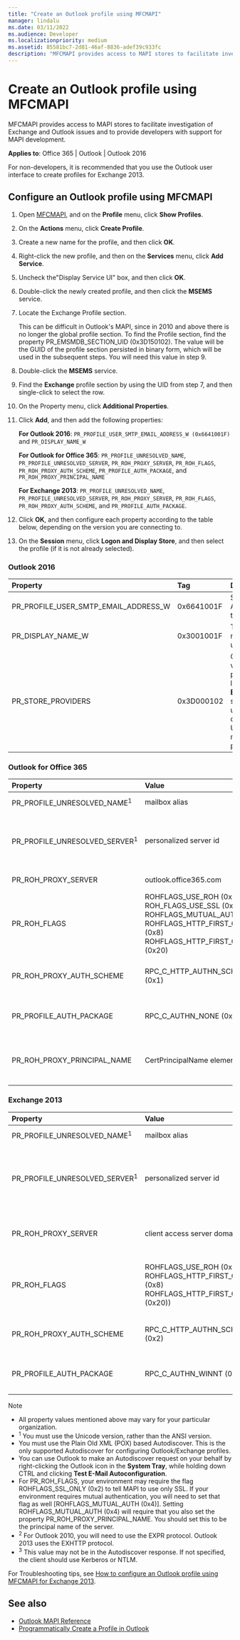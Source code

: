 ```yaml
---
title: "Create an Outlook profile using MFCMAPI"
manager: lindalu
ms.date: 03/11/2022
ms.audience: Developer
ms.localizationpriority: medium
ms.assetid: 85581bc7-2d81-46af-8836-adef39c933fc
description: "MFCMAPI provides access to MAPI stores to facilitate investigation of Exchange and Outlook issues and to provide developers with support for MAPI development."
---
```


# Create an Outlook profile using MFCMAPI

MFCMAPI provides access to MAPI stores to facilitate investigation of Exchange and Outlook issues and to provide developers with support for MAPI development.

**Applies to**: Office 365 | Outlook | Outlook 2016
  
For non-developers, it is recommended that you use the Outlook user interface to create profiles for Exchange 2013.
  
## Configure an Outlook profile using MFCMAPI

1. Open [MFCMAPI](https://mfcmapi.codeplex.com/), and on the **Profile** menu, click **Show Profiles**.

2. On the **Actions** menu, click **Create Profile**.

3. Create a new name for the profile, and then click **OK**.

4. Right-click the new profile, and then on the **Services** menu, click **Add Service**.

5. Uncheck the"Display Service UI" box, and then click **OK**.

6. Double-click the newly created profile, and then click the **MSEMS** service.

7. Locate the Exchange Profile section.

   This can be difficult in Outlook's MAPI, since in 2010 and above there is no longer the global profile section. To find the Profile section, find the property PR_EMSMDB_SECTION_UID (0x3D150102). The value will be the GUID of the profile section persisted in binary form, which will be used in the subsequent steps. You will need this value in step 9.

8. Double-click the **MSEMS** service.

9. Find the **Exchange** profile section by using the UID from step 7, and then single-click to select the row.

10. On the Property menu, click **Additional Properties**.

11. Click **Add**, and then add the following properties:

    **For Outlook 2016**: `PR_PROFILE_USER_SMTP_EMAIL_ADDRESS_W (0x6641001F)` and `PR_DISPLAY_NAME_W`

    **For Outlook for Office 365**: `PR_PROFILE_UNRESOLVED_NAME`, `PR_PROFILE_UNRESOLVED_SERVER`, `PR_ROH_PROXY_SERVER`, `PR_ROH_FLAGS`, `PR_ROH_PROXY_AUTH_SCHEME`, `PR_PROFILE_AUTH_PACKAGE`, and `PR_ROH_PROXY_PRINCIPAL_NAME`

    **For Exchange 2013**: `PR_PROFILE_UNRESOLVED_NAME`, `PR_PROFILE_UNRESOLVED_SERVER`, `PR_ROH_PROXY_SERVER`, `PR_ROH_FLAGS`, `PR_ROH_PROXY_AUTH_SCHEME`, and `PR_PROFILE_AUTH_PACKAGE`.

12. Click **OK**, and then configure each property according to the table below, depending on the version you are connecting to.

13. On the **Session** menu, click **Logon and Display Store**, and then select the profile (if it is not already selected).

### Outlook 2016
  
|**Property**|**Tag**|**Description**|
|:-----|:-----|:-----|
|PR_PROFILE_USER_SMTP_EMAIL_ADDRESS_W  <br/> |0x6641001F  <br/> |SMTP Address of the user  <br/> |
|PR_DISPLAY_NAME_W  <br/> |0x3001001F  <br/> |The display name of the user  <br/> |
|PR_STORE_PROVIDERS  <br/> |0x3D000102  <br/> |Configure the value of this property, located in the **EMSMDB** section, and update the corresponding UID for the matching property  <br/> |

### Outlook for Office 365
  
|**Property**|**Value**|**Description**|
|:-----|:-----|:-----|
|PR_PROFILE_UNRESOLVED_NAME<sup>1</sup> <br/> |mailbox alias  <br/> |The alias for the target mailbox; for example, Administrator  <br/> |
|PR_PROFILE_UNRESOLVED_SERVER<sup>1</sup> <br/> |personalized server id  <br/> |The value retrieved from **Autodiscover**. in the format *guid*@tenant.onmicrosoft.com; for example, F5FA2827-5978-43cd-8FA8-E07BC3BB5591@contoso.onmicrosoft.com  <br/>  *Autodiscover Node*  : Response/Account/Protocol/Server (EXCH)  <br/> |
|PR_ROH_PROXY_SERVER  <br/> |outlook.office365.com  <br/> | *Autodiscover Node*  : Response/Account/Protocol/Server (EXPR) <sup>2</sup> <br/> |
|PR_ROH_FLAGS  <br/> |ROHFLAGS_USE_ROH (0x1)  <br/> ROH_FLAGS_USE_SSL (0x2)  <br/>  ROHFLAGS_MUTUAL_AUTH (0x4)  <br/>  ROHFLAGS_HTTP_FIRST_ON_FAST (0x8)  <br/>  ROHFLAGS_HTTP_FIRST_ON_SLOW (0x20)  <br/> |Contains the settings in a profile used by Outlook to connect to Microsoft Exchange Server by using a remote procedure call (RPC) over Hypertext Transfer Protocol (HTTP). *Autodiscover Node*  : Response/Account/Protocol/SSL (EXPR) <sup>2</sup> <br/> |
| PR_ROH_PROXY_AUTH_SCHEME  <br/> | RPC_C_HTTP_AUTHN_SCHEME_BASIC (0x1)  <br/> |Represents the authentication protocol to be used for this profile *Autodiscover Node*  : Response/Account/Protocol/AuthPackage (EXPR) <sup>2</sup> <br/> |
|PR_PROFILE_AUTH_PACKAGE  <br/> |RPC_C_AUTHN_NONE (0x0)  <br/> |Describes the authentication scheme to use for the RPC *Autodiscover Node*  : Response/Account/Protocol/AuthPackage (EXCH) ) <sup>3</sup> <br/> |
|PR_ROH_PROXY_PRINCIPAL_NAME  <br/> |CertPrincipalName element  <br/> |Used to support mutual authentication; for example, msstd:outlook.com *Autodiscover Node*  : Response/Account/Protocol/CertPrincipalName (EXPR) ) <sup>2</sup> <br/> |

### Exchange 2013
  
|**Property**|**Value**|**Description**|
|:-----|:-----|:-----|
|PR_PROFILE_UNRESOLVED_NAME<sup>1</sup> <br/> |mailbox alias  <br/> |The alias for the target mailbox; for example, Administrator  <br/> |
|PR_PROFILE_UNRESOLVED_SERVER<sup>1</sup> <br/> |personalized server id  <br/> |The value retrieved from **Autodiscover**. in the format *guid*@tenant.onmicrosoft.com; for example, F5FA2827-5978-43cd-8FA8-E07BC3BB5591@contoso.onmicrosoft.com  <br/>  *Autodiscover Node*  : Response/Account/Protocol/Server (EXCH)  <br/> |
|PR_ROH_PROXY_SERVER  <br/> | client access server domain name  <br/> | The fully qualified domain name (FQDN); for example, e2013cas.contoso.com  *Autodiscover Node*  : Response/Account/Protocol/Server (EXPR) <sup>2</sup> <br/> |
|PR_ROH_FLAGS  <br/> |ROHFLAGS_USE_ROH (0x1)  <br/>  ROHFLAGS_HTTP_FIRST_ON_FAST (0x8)  <br/> ROHFLAGS_HTTP_FIRST_ON_SLOW (0x20))  <br/> |Contains the settings in a profile used by Outlook to connect to Microsoft Exchange Server by using a remote procedure call (RPC) over Hypertext Transfer Protocol (HTTP) *Autodiscover Node*  : Response/Account/Protocol/SSL (EXPR) <sup>2</sup> <br/> |
| PR_ROH_PROXY_AUTH_SCHEME  <br/> | RPC_C_HTTP_AUTHN_SCHEME_NTLM (0x2)  <br/> |Represents the authentication protocol to be used for this profile *Autodiscover Node*  : Response/Account/Protocol/AuthPackage (EXPR) <sup>2</sup> <br/> |
|PR_PROFILE_AUTH_PACKAGE  <br/> |RPC_C_AUTHN_WINNT (0xA)  <br/> |Describes the authentication scheme to use for RPC *Autodiscover Node*  : Response/Account/Protocol/AuthPackage (EXCH) ) <sup>3</sup> <br/> |

> [!NOTE]
>
> - All property values mentioned above may vary for your particular organization.
> - <sup>1</sup> You must use the Unicode version, rather than the ANSI version.
> - You must use the Plain Old XML (POX) based Autodiscover. This is the only supported Autodiscover for configuring Outlook/Exchange profiles.
> - You can use Outlook to make an Autodiscover request on your behalf by right-clicking the Outlook icon in the **System Tray**, while holding down CTRL and clicking **Test E-Mail Autoconfiguration**.
> - For PR_ROH_FLAGS, your environment may require the flag ROHFLAGS_SSL_ONLY (0x2) to tell MAPI to use only SSL. If your environment requires mutual authentication, you will need to set that flag as well [ROHFLAGS_MUTUAL_AUTH (0x4)]. Setting ROHFLAGS_MUTUAL_AUTH (0x4) will require that you also set the property PR_ROH_PROXY_PRINCIPAL_NAME. You should set this to be the principal name of the server.
> - <sup>2</sup> For Outlook 2010, you will need to use the EXPR protocol. Outlook 2013 uses the EXHTTP protocol.
> - <sup>3</sup> This value may not be in the Autodiscover response. If not specified, the client should use Kerberos or NTLM.

For Troubleshooting tips, see [How to configure an Outlook profile using MFCMAPI for Exchange 2013](https://blogs.msdn.microsoft.com/dvespa/2014/01/16/how-to-configure-an-outlook-profile-using-mfcmapi-for-exchange-2013).
  
## See also

- [Outlook MAPI Reference](https://msdn.microsoft.com/library/office/cc765775.aspx)  
- [Programmatically Create a Profile in Outlook](https://msdn.microsoft.com/library/office/mt707568.aspx)
